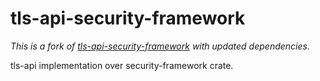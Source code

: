 # tls-api-security-framework

*This is a fork of [tls-api-security-framework](https://crates.io/crates/tls-api-security-framework) with updated dependencies.*

tls-api implementation over security-framework crate.
